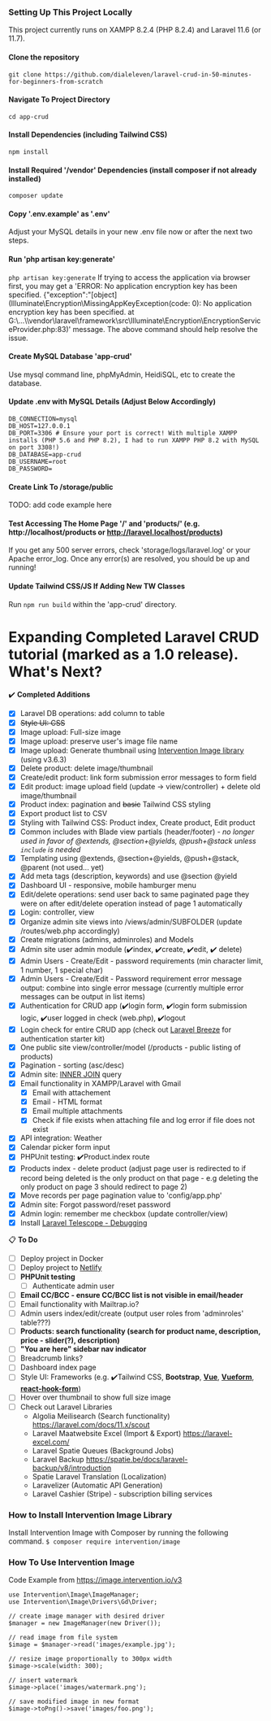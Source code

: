 ### Setting Up This Project Locally
This project currently runs on XAMPP 8.2.4 (PHP 8.2.4) and Laravel 11.6 (or 11.7).

#### Clone the repository
```git clone https://github.com/dialeleven/laravel-crud-in-50-minutes-for-beginners-from-scratch```

#### Navigate To Project Directory
```cd app-crud```

#### Install Dependencies (including Tailwind CSS)
```npm install```

#### Install Required '/vendor' Dependencies (install composer if not already installed)
```composer update```

#### Copy '.env.example' as '.env'
Adjust your MySQL details in your new .env file now or after the next two steps.

#### Run 'php artisan key:generate'
```php artisan key:generate```
If trying to access the application via browser first, you may get a 'ERROR: No application encryption key has been specified. {"exception":"[object] (Illuminate\\Encryption\\MissingAppKeyException(code: 0): No application encryption key has been specified. at G:\\...\\\vendor\\laravel\\framework\\src\\Illuminate\\Encryption\\EncryptionServiceProvider.php:83)' message. The above command should help resolve the issue.

#### Create MySQL Database 'app-crud'
Use mysql command line, phpMyAdmin, HeidiSQL, etc to create the database.

#### Update .env with MySQL Details (Adjust Below Accordingly)
```
DB_CONNECTION=mysql
DB_HOST=127.0.0.1
DB_PORT=3306 # Ensure your port is correct! With multiple XAMPP installs (PHP 5.6 and PHP 8.2), I had to run XAMPP PHP 8.2 with MySQL on port 3308!)
DB_DATABASE=app-crud
DB_USERNAME=root
DB_PASSWORD=
```

#### Create Link To /storage/public
TODO: add code example here

#### Test Accessing The Home Page '/' and 'products/' (e.g. http://localhost/products or http://laravel.localhost/products)
If you get any 500 server errors, check 'storage/logs/laravel.log' or your Apache error_log. Once any error(s) are resolved, you should be up and running!

#### Update Tailwind CSS/JS If Adding New TW Classes
Run ```npm run build``` within the 'app-crud' directory.


# Expanding Completed Laravel CRUD tutorial (marked as a 1.0 release). What's Next?

✔️ **Completed Additions**
- [x] Laravel DB operations: add column to table
- [x] ~~Style UI: CSS~~
- [x] Image upload: Full-size image
- [x] Image upload: preserve user's image file name
- [x] Image upload: Generate thumbnail using [Intervention Image library](https://image.intervention.io/v3) (using v3.6.3)
- [x] Delete product: delete image/thumbnail
- [x] Create/edit product: link form submission error messages to form field
- [x] Edit product: image upload field (update -> view/controller) + delete old image/thumbnail
- [x] Product index: pagination and ~~basic~~ Tailwind CSS styling
- [x] Export product list to CSV
- [x] Styling with Tailwind CSS: Product index, Create product, Edit product
- [x] Common includes with Blade view partials (header/footer) - *no longer used in favor of @extends, @section+@yields, @push+@stack unless `include` is needed*
- [x] Templating using @extends, @section+@yields, @push+@stack, @parent (not used... yet)
- [x] Add meta tags (description, keywords) and use @section @yield
- [x] Dashboard UI - responsive, mobile hamburger menu
- [x] Edit/delete operations: send user back to same paginated page they were on after edit/delete operation instead of page 1 automatically
- [x] Login: controller, view
- [x] Organize admin site views into /views/admin/SUBFOLDER (update /routes/web.php accordingly)
- [x] Create migrations (admins, adminroles) and Models
- [x] Admin site user admin module (✔️index, ✔️create, ✔️edit, ✔️ delete)
- [x] Admin Users - Create/Edit - password requirements (min character limit, 1 number, 1 special char)
- [x] Admin Users - Create/Edit - Password requirement error message output: combine into single error message (currently multiple error messages can be output in list items)
- [x] Authentication for CRUD app (✔️login form, ✔️login form submission logic, ✔️user logged in check (web.php), ✔️logout
- [x] Login check for entire CRUD app (check out [Laravel Breeze](https://laravel.com/docs/11.x/starter-kits#breeze-and-blade) for authentication starter kit)
- [x] One public site view/controller/model (/products - public listing of products)
- [x] Pagination - sorting (asc/desc)
- [x] Admin site: [INNER JOIN](https://laravel.com/docs/11.x/queries#joins) query
- [x] Email functionality in XAMPP/Laravel with Gmail
  - [x] Email with attachement
  - [x] Email - HTML format
  - [x] Email multiple attachments
  - [x] Check if file exists when attaching file and log error if file does not exist
- [x] API integration: Weather
- [x] Calendar picker form input
- [x] PHPUnit testing: ✔️Product.index route
- [x] Products index - delete product (adjust page user is redirected to if record being deleted is the only product on that page - e.g deleting the only product on page 3  should redirect to page 2)
- [x] Move records per page pagination value to 'config/app.php'
- [x] Admin site: Forgot password/reset password
- [x] Admin login: remember me checkbox (update controller/view)
- [x] Install [Laravel Telescope - Debugging](https://laravel.com/docs/11.x/telescope)

📋 **To Do**
- [ ] Deploy project in Docker
- [ ] Deploy project to [Netlify](https://www.netlify.com/)
- [ ] **PHPUnit testing**
  - [ ] Authenticate admin user
- [ ] **Email CC/BCC - ensure CC/BCC list is not visible in email/header**
- [ ] Email functionality with Mailtrap.io?
- [ ] Admin users index/edit/create (output user roles from 'adminroles' table???)
- [ ] **Products: search functionality (search for product name, description, price - slider(?), description)**
- [ ] **"You are here" sidebar nav indicator**
- [ ] Breadcrumb links?
- [ ] Dashboard index page
- [ ] Style UI: Frameworks (e.g. ✔️Tailwind CSS, **Bootstrap**, **[Vue](https://v2.vuejs.org/v2/cookbook/form-validation#Using-Custom-Validation)**, **[Vueform](https://vueform.com/)**, **[react-hook-form](https://react-hook-form.com/)**)
- [ ] Hover over thumbnail to show full size image
- [ ] Check out Laravel Libraries
  - Algolia Meilisearch (Search functionality) https://laravel.com/docs/11.x/scout
  - Laravel Maatwebsite Excel (Import & Export) https://laravel-excel.com/
  - Laravel Spatie Queues (Background Jobs)
  - Laravel Backup https://spatie.be/docs/laravel-backup/v8/introduction
  - Spatie Laravel Translation (Localization)
  - Laravelizer (Automatic API Generation)
  - Laravel Cashier (Stripe) - subscription billing services


### How to Install Intervention Image Library
Install Intervention Image with Composer by running the following command.
`$ composer require intervention/image`

### How To Use Intervention Image
Code Example from https://image.intervention.io/v3

```
use Intervention\Image\ImageManager;
use Intervention\Image\Drivers\Gd\Driver;

// create image manager with desired driver
$manager = new ImageManager(new Driver());

// read image from file system
$image = $manager->read('images/example.jpg');

// resize image proportionally to 300px width
$image->scale(width: 300);

// insert watermark
$image->place('images/watermark.png');

// save modified image in new format 
$image->toPng()->save('images/foo.png');
```
